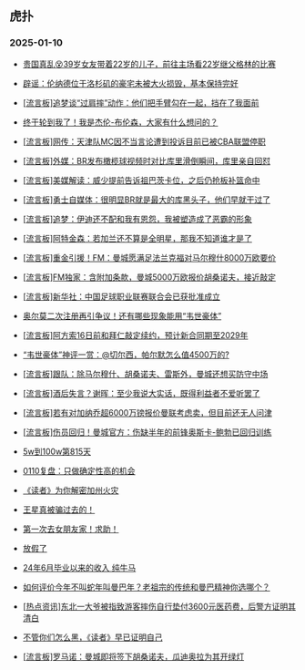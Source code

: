 ## 虎扑 
### 2025-01-10

+ [贵国真乱😵39岁女友带着22岁的儿子，前往主场看22岁继父格林的比赛](https://bbs.hupu.com/629922904.html)

+ [辟谣：伦纳德位于洛杉矶的豪宅未被大火损毁，基本保持完好](https://bbs.hupu.com/629924404.html)

+ [[流言板]追梦谈“过肩摔”动作：他们把手臂勾在一起，挡在了我面前](https://bbs.hupu.com/629923791.html)

+ [终于轮到我了！我是杰伦-布伦森，大家有什么想问的？](https://bbs.hupu.com/629925721.html)

+ [[流言板]网传：天津队MC因不当言论遭到投诉目前已被CBA联盟停职](https://bbs.hupu.com/629924672.html)

+ [[流言板]外媒：BR发布橄榄球视频时对比库里滑倒瞬间，库里亲自回怼](https://bbs.hupu.com/629922538.html)

+ [[流言板]美媒解读：威少提前告诉祖巴茨卡位，之后仍抢板补篮命中](https://bbs.hupu.com/629923564.html)

+ [[流言板]勇士自媒体：很明显BR就是最大的库黑头子，他们早就干过了](https://bbs.hupu.com/629922756.html)

+ [[流言板]追梦：伊迪还不配和我有恩怨，我被塑造成了恶霸的形象](https://bbs.hupu.com/629923990.html)

+ [[流言板]阿特金森：若加兰还不算是全明星，那我不知道谁才是了](https://bbs.hupu.com/629922527.html)

+ [[流言板]重金引援！FM：曼城愿满足法兰克福对马尔穆什8000万欧要价](https://bbs.hupu.com/629915763.html)

+ [[流言板]FM独家：含附加条款，曼城5000万欧报价胡桑诺夫，接近敲定](https://bbs.hupu.com/629923617.html)

+ [[流言板]新华社：中国足球职业联赛联合会已获批准成立](https://bbs.hupu.com/629920395.html)

+ [奥尔莫二次注册再引争议！还有哪些现象能用“韦世豪体”](https://bbs.hupu.com/629919484.html)

+ [[流言板]阿方索16日前和拜仁敲定续约，预计新合同期至2029年](https://bbs.hupu.com/629922548.html)

+ [“韦世豪体”神评一赏：@切尔西，帕尔默怎么值4500万的?](https://bbs.hupu.com/629921967.html)

+ [[流言板]跟队：除马尔穆什、胡桑诺夫、雷斯外，曼城还想买防守中场](https://bbs.hupu.com/629918434.html)

+ [[流言板]酒后失言？谢晖：至少我说大实话，既得利益者不爱听罢了](https://bbs.hupu.com/629918310.html)

+ [[流言板]若有对加纳乔超6000万镑报价曼联考虑卖，但目前还无人问津](https://bbs.hupu.com/629923629.html)

+ [[流言板]伤员回归！曼城官方：伤缺半年的前锋奥斯卡-鲍勃已回归训练](https://bbs.hupu.com/629919691.html)

+ [5w到100w第815天](https://bbs.hupu.com/629922530.html)

+ [0110复盘：只做确定性高的机会](https://bbs.hupu.com/629922562.html)

+ [《读者》为你解密加州火灾](https://bbs.hupu.com/629922623.html)

+ [王星真被骗过去的！](https://bbs.hupu.com/629923058.html)

+ [第一次去女朋友家！求助！](https://bbs.hupu.com/629922870.html)

+ [放假了](https://bbs.hupu.com/629923461.html)

+ [24年6月毕业以来的收入 纯牛马](https://bbs.hupu.com/629922793.html)

+ [如何评价今年不叫蛇年叫曼巴年？老祖宗的传统和曼巴精神你选哪个？](https://bbs.hupu.com/629922839.html)

+ [[热点资讯]东北一大爷被指致游客摔伤自行垫付3600元医药费，后警方证明其清白](https://bbs.hupu.com/629923576.html)

+ [不管你们怎么黑，《读者》早已证明自己](https://bbs.hupu.com/629922580.html)

+ [[流言板]罗马诺：曼城即将签下胡桑诺夫，瓜迪奥拉为其开绿灯](https://bbs.hupu.com/629922856.html)

